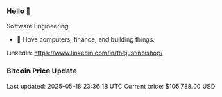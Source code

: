 ### Hello 🤙  

Software Engineering

- 🔭 I love computers, finance, and building things.
  
LinkedIn: https://www.linkedin.com/in/thejustinbishop/  


















































































































































































































































































### Bitcoin Price Update
Last updated: 2025-05-18 23:36:18 UTC
Current price: $105,788.00 USD
